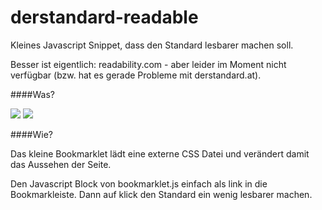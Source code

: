 derstandard-readable
====================

Kleines Javascript Snippet, dass den Standard lesbarer machen soll.

Besser ist eigentlich: readability.com - aber leider im Moment nicht verfügbar (bzw. hat es gerade Probleme mit derstandard.at).

####Was?

![](http://f.cl.ly/items/2F0q0g3L0S1N2L3h1128/Screen%20Shot%202013-04-05%20at%206.38.18%20PM.png)
![](http://f.cl.ly/items/3D3x1c0V3g1F1A0G2H3N/Screen%20Shot%202013-04-05%20at%206.38.31%20PM.png)


####Wie?

Das kleine Bookmarklet lädt eine externe CSS Datei und verändert damit das Aussehen der Seite.

Den Javascript Block von bookmarklet.js einfach als link in die Bookmarkleiste. Dann auf klick den Standard ein wenig lesbarer machen.
